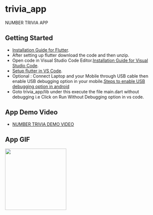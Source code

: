 # trivia_app

NUMBER TRIVIA APP

## Getting Started


* [Installation Guide for Flutter](https://flutter.dev/docs/get-started/install).
* After setting up flutter download the code and then unzip.
* Open code in  Visual Studio Code Editor.[Installation Guide for Visual Studio Code](https://code.visualstudio.com/docs).
* [Setup flutter in VS Code](https://docs.flutter.dev/development/tools/vs-code).
* Optional : Connect Laptop and your Mobile through USB cable then enable USB debugging option in your mobile.[Steps to enable USB debugging option in android](https://www.youtube.com/results?search_query=enable+debugging+mode+android)
* Goto trivia_app/lib under this execute the file main.dart without debugging i.e Click on Run Without Debugging option in vs code.

## App Demo Video

* [NUMBER TRIVIA DEMO VIDEO](images/Demo_video.mp4)

## App GIF
<p> <img src="images/Demo.gif" width="200">

